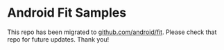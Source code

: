 Android Fit Samples
===================

This repo has been migrated to [github.com/android/fit][1]. Please check that repo for future updates. Thank you!

[1]: https://github.com/android/fit
